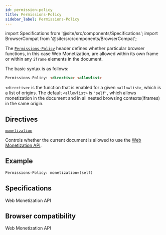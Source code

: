 ```yaml
---
id: permission-policy
title: Permissions-Policy
sidebar_label: Permissions-Policy
---
```

import Specifications from '@site/src/components/Specifications';
import BrowserCompat from '@site/src/components/BrowserCompat';

The [`Permissions-Policy`](https://developer.mozilla.org/en-US/docs/Web/HTTP/Headers/Feature-Policy) header defines whether particular browser functions, in this case Web Monetization, are allowed within its own frame or within any `iframe` elements in the document.  

The basic syntax is as follows: 

```html
Permissions-Policy: <directive> <allowlist>
```

`<directive>` is the function that is enabled for a given `<allowlist>`, which is a list of origins.  The default `<allowlist>` is `'self'`, which allows monetization in the document and in all nested browsing contexts(iframes) in the same origin.  


## Directives

[`monetization`](/docs/permission-policy-monetization)

Controls whether the current document is allowed to use the [Web Monetization API](/docs/).  

## Example

```html
Permissions-Policy: monetization=(self)
```

## Specifications
<Specifications link="permissions-policy">Web Monetization API</Specifications>

## Browser compatibility
<BrowserCompat data="permissionpolicy.json">Web Monetization API</BrowserCompat>